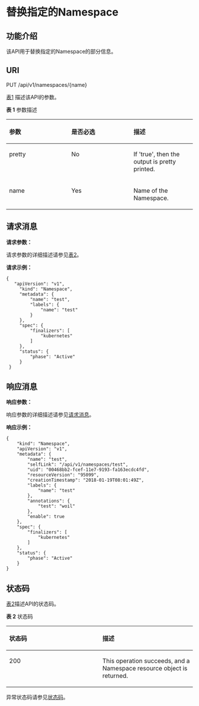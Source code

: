 # 替换指定的Namespace<a name="cce_02_0053"></a>

## 功能介绍<a name="se64c62bbc28a47689949a123d846c8ca"></a>

该API用于替换指定的Namespace的部分信息。

## URI<a name="sa913bc0ccab7450b8923451bf9f15c04"></a>

PUT /api/v1/namespaces/\{name\}

[表1](#zh-cn_topic_0079615038_table49444123)  描述该API的参数。

**表 1**  参数描述

<a name="zh-cn_topic_0079615038_table49444123"></a>
<table><thead align="left"><tr id="zh-cn_topic_0079615038_row14601642"><th class="cellrowborder" valign="top" width="33.33333333333333%" id="mcps1.2.4.1.1"><p id="zh-cn_topic_0079615038_p41882373"><a name="zh-cn_topic_0079615038_p41882373"></a><a name="zh-cn_topic_0079615038_p41882373"></a>参数</p>
</th>
<th class="cellrowborder" valign="top" width="33.33333333333333%" id="mcps1.2.4.1.2"><p id="p13489349201632"><a name="p13489349201632"></a><a name="p13489349201632"></a>是否必选</p>
</th>
<th class="cellrowborder" valign="top" width="33.33333333333333%" id="mcps1.2.4.1.3"><p id="p18895455201632"><a name="p18895455201632"></a><a name="p18895455201632"></a>描述</p>
</th>
</tr>
</thead>
<tbody><tr id="zh-cn_topic_0079615038_row13608105"><td class="cellrowborder" valign="top" width="33.33333333333333%" headers="mcps1.2.4.1.1 "><p id="zh-cn_topic_0079615038_p28514710"><a name="zh-cn_topic_0079615038_p28514710"></a><a name="zh-cn_topic_0079615038_p28514710"></a>pretty</p>
</td>
<td class="cellrowborder" valign="top" width="33.33333333333333%" headers="mcps1.2.4.1.2 "><p id="zh-cn_topic_0079615038_p27990155"><a name="zh-cn_topic_0079615038_p27990155"></a><a name="zh-cn_topic_0079615038_p27990155"></a>No</p>
</td>
<td class="cellrowborder" valign="top" width="33.33333333333333%" headers="mcps1.2.4.1.3 "><p id="zh-cn_topic_0079615038_p52610097"><a name="zh-cn_topic_0079615038_p52610097"></a><a name="zh-cn_topic_0079615038_p52610097"></a>If 'true', then the output is pretty printed.</p>
</td>
</tr>
<tr id="zh-cn_topic_0079615038_row27655246"><td class="cellrowborder" valign="top" width="33.33333333333333%" headers="mcps1.2.4.1.1 "><p id="zh-cn_topic_0079615038_p25482430"><a name="zh-cn_topic_0079615038_p25482430"></a><a name="zh-cn_topic_0079615038_p25482430"></a>name</p>
</td>
<td class="cellrowborder" valign="top" width="33.33333333333333%" headers="mcps1.2.4.1.2 "><p id="zh-cn_topic_0079615038_p50810959"><a name="zh-cn_topic_0079615038_p50810959"></a><a name="zh-cn_topic_0079615038_p50810959"></a>Yes</p>
</td>
<td class="cellrowborder" valign="top" width="33.33333333333333%" headers="mcps1.2.4.1.3 "><p id="zh-cn_topic_0079615038_p22047016"><a name="zh-cn_topic_0079615038_p22047016"></a><a name="zh-cn_topic_0079615038_p22047016"></a>Name of the Namespace.</p>
</td>
</tr>
</tbody>
</table>

## 请求消息<a name="zh-cn_topic_0079615038_ref458676991"></a>

**请求参数：**

请求参数的详细描述请参见[表2](创建Namespace.md#zh-cn_topic_0079615062_ref458759029)。

**请求示例：**

```
{ 
   "apiVersion": "v1", 
     "kind": "Namespace", 
     "metadata": { 
         "name": "test", 
         "labels": { 
             "name": "test" 
         } 
     }, 
     "spec": { 
         "finalizers": [ 
             "kubernetes" 
         ] 
     }, 
     "status": { 
         "phase": "Active" 
     } 
 }
```

## 响应消息<a name="s71d64222a34d4101aa1732e19c992943"></a>

**响应参数：**

响应参数的详细描述请参见[请求消息](#zh-cn_topic_0079615038_ref458676991)。

**响应示例：**

```
{
    "kind": "Namespace",
    "apiVersion": "v1",
    "metadata": {
        "name": "test",
        "selfLink": "/api/v1/namespaces/test",
        "uid": "00468bb2-fcef-11e7-9193-fa163ecdc4fd",
        "resourceVersion": "95099",
        "creationTimestamp": "2018-01-19T08:01:49Z",
        "labels": {
            "name": "test"
        },
        "annotations": {
            "test": "woil"
        },
        "enable": true
    },
    "spec": {
        "finalizers": [
            "kubernetes"
        ]
    },
    "status": {
        "phase": "Active"
    }
}
```

## 状态码<a name="sa1abf64108814721a77b395a50d806c0"></a>

[表2](#zh-cn_topic_0079615038_table42343927)描述API的状态码。

**表 2**  状态码

<a name="zh-cn_topic_0079615038_table42343927"></a>
<table><thead align="left"><tr id="zh-cn_topic_0079615038_row47812724"><th class="cellrowborder" valign="top" width="50%" id="mcps1.2.3.1.1"><p id="p46755442201632"><a name="p46755442201632"></a><a name="p46755442201632"></a>状态码</p>
</th>
<th class="cellrowborder" valign="top" width="50%" id="mcps1.2.3.1.2"><p id="p29094489201632"><a name="p29094489201632"></a><a name="p29094489201632"></a>描述</p>
</th>
</tr>
</thead>
<tbody><tr id="zh-cn_topic_0079615038_row11627434"><td class="cellrowborder" valign="top" width="50%" headers="mcps1.2.3.1.1 "><p id="zh-cn_topic_0079615038_p2298077"><a name="zh-cn_topic_0079615038_p2298077"></a><a name="zh-cn_topic_0079615038_p2298077"></a>200</p>
</td>
<td class="cellrowborder" valign="top" width="50%" headers="mcps1.2.3.1.2 "><p id="zh-cn_topic_0079615038_p51926520"><a name="zh-cn_topic_0079615038_p51926520"></a><a name="zh-cn_topic_0079615038_p51926520"></a>This operation succeeds, and a Namespace resource object is returned.</p>
</td>
</tr>
</tbody>
</table>

异常状态码请参见[状态码](状态码.md)。

